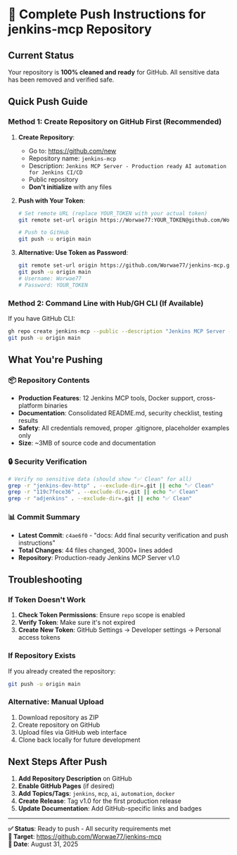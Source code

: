 # 🚀 Complete Push Instructions for jenkins-mcp Repository

## Current Status
Your repository is **100% cleaned and ready** for GitHub. All sensitive data has been removed and verified safe.

## Quick Push Guide

### Method 1: Create Repository on GitHub First (Recommended)

1. **Create Repository**:
   - Go to: https://github.com/new
   - Repository name: `jenkins-mcp`
   - Description: `Jenkins MCP Server - Production ready AI automation for Jenkins CI/CD`
   - Public repository
   - **Don't initialize** with any files

2. **Push with Your Token**:
   ```bash
   # Set remote URL (replace YOUR_TOKEN with your actual token)
   git remote set-url origin https://Worwae77:YOUR_TOKEN@github.com/Worwae77/jenkins-mcp.git
   
   # Push to GitHub
   git push -u origin main
   ```

3. **Alternative: Use Token as Password**:
   ```bash
   git remote set-url origin https://github.com/Worwae77/jenkins-mcp.git
   git push -u origin main
   # Username: Worwae77
   # Password: YOUR_TOKEN
   ```

### Method 2: Command Line with Hub/GH CLI (If Available)

If you have GitHub CLI:
```bash
gh repo create jenkins-mcp --public --description "Jenkins MCP Server - Production ready AI automation for Jenkins CI/CD"
git push -u origin main
```

## What You're Pushing

### 📦 Repository Contents
- **Production Features**: 12 Jenkins MCP tools, Docker support, cross-platform binaries
- **Documentation**: Consolidated README.md, security checklist, testing results  
- **Safety**: All credentials removed, proper .gitignore, placeholder examples only
- **Size**: ~3MB of source code and documentation

### 🔒 Security Verification
```bash
# Verify no sensitive data (should show "✅ Clean" for all)
grep -r "jenkins-dev-http" . --exclude-dir=.git || echo "✅ Clean"
grep -r "119c7fece36" . --exclude-dir=.git || echo "✅ Clean" 
grep -r "adjenkins" . --exclude-dir=.git || echo "✅ Clean"
```

### 📊 Commit Summary
- **Latest Commit**: `c4ae6f0` - "docs: Add final security verification and push instructions"
- **Total Changes**: 44 files changed, 3000+ lines added
- **Repository**: Production-ready Jenkins MCP Server v1.0

## Troubleshooting

### If Token Doesn't Work
1. **Check Token Permissions**: Ensure `repo` scope is enabled
2. **Verify Token**: Make sure it's not expired
3. **Create New Token**: GitHub Settings → Developer settings → Personal access tokens

### If Repository Exists
If you already created the repository:
```bash
git push -u origin main
```

### Alternative: Manual Upload
1. Download repository as ZIP
2. Create repository on GitHub
3. Upload files via GitHub web interface
4. Clone back locally for future development

## Next Steps After Push

1. **Add Repository Description** on GitHub
2. **Enable GitHub Pages** (if desired)
3. **Add Topics/Tags**: `jenkins`, `mcp`, `ai`, `automation`, `docker`
4. **Create Release**: Tag v1.0 for the first production release
5. **Update Documentation**: Add GitHub-specific links and badges

---

**✅ Status**: Ready to push - All security requirements met  
**🎯 Target**: https://github.com/Worwae77/jenkins-mcp  
**📅 Date**: August 31, 2025
